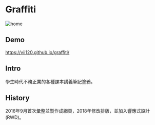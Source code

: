 # Graffiti 

![home](https://i.imgur.com/wIZuTN3.png)

## Demo

https://vii120.github.io/graffiti/

## Intro

學生時代不務正業的各種課本講義筆記塗鴉。

## History

2016年9月首次彙整並製作成網頁，2018年修改排版，並加入響應式設計(RWD)。
